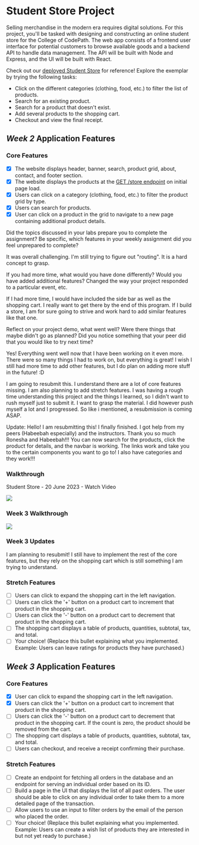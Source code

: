 # Student Store Project

Selling merchandise in the modern era requires digital solutions. For this project, you'll be tasked with designing and constructing an online student store for the College of CodePath. The web app consists of a frontend user interface for potential customers to browse available goods and a backend API to handle data management. The API will be built with Node and Express, and the UI will be built with React.

Check out our [deployed Student Store](https://codepath-student-store-demo.surge.sh/) for reference! Explore the exemplar by trying the following tasks:

- Click on the different categories (clothing, food, etc.) to filter the list of products.
- Search for an existing product.
- Search for a product that doesn't exist.
- Add several products to the shopping cart.
- Checkout and view the final receipt.

## *Week 2* Application Features

### Core Features

- [x] The website displays header, banner, search, product grid, about, contact, and footer section.
- [x] The website displays the products at the [GET /store endpoint](https://codepath-store-api.herokuapp.com/store) on initial page load.
- [x] Users can click on a category (clothing, food, etc.) to filter the product grid by type.
- [x] Users can search for products.
- [x] User can click on a product in the grid to navigate to a new page containing additional product details.

Did the topics discussed in your labs prepare you to complete the assignment? Be specific, which features in your weekly assignment did you feel unprepared to complete?

It was overall challenging. I'm still trying to figure out "routing". It is a hard concept to grasp. 

If you had more time, what would you have done differently? Would you have added additional features? Changed the way your project responded to a particular event, etc.

If I had more time, I would have included the side bar as well as the shopping cart. I really want to get there by the end of this program. If I build a store, I am for sure going to strive and work hard to add similar features like that one. 

Reflect on your project demo, what went well? Were there things that maybe didn't go as planned? Did you notice something that your peer did that you would like to try next time?

Yes! Everything went well now that I have been working on it even more. There were so many things I had to work on, but everything is great! I wish I still had more time to add other features, but I do plan on adding more stuff in the future! :D




I am going to resubmit this. I understand there are a lot of core features missing. I am also planning to add stretch features. I was having a rough time understanding this project and the things I learned, so I didn't want to rush myself just to submit it. I want to grasp the material.  I did however push myself a lot and I progressed. So like i mentioned, a resubmission is coming ASAP.

Update: Hello! I am resubmitting this! I finally finished. I got help from my peers (Habeebah especially) and the instructors. Thank you so much Ronesha and Habeebah!!! You can now search for the products, click the product for details, and the navbar is working. The links work and take you to the certain components you want to go to! I also have categories and they work!!!

### Walkthrough
Student Store - 20 June 2023 - Watch Video

<a href="https://www.loom.com/share/672a0c0f71f74d9ea5e1a11f7fe73aea">
    <img style="max-width:300px;" src="https://cdn.loom.com/sessions/thumbnails/672a0c0f71f74d9ea5e1a11f7fe73aea-with-play.gif">
  </a>

### Week 3 Walkthrough
<a href="https://www.loom.com/share/0ee43dc0a7a448858127d510f06c1ed2">
    <img style="max-width:300px;" src="https://cdn.loom.com/sessions/thumbnails/0ee43dc0a7a448858127d510f06c1ed2-with-play.gif">
</a>

### Week 3 Updates
I am planning to resubmit! I still have to implement the rest of the core features, but they rely on the shopping cart which is still something I am trying to understand.


### Stretch Features

- [ ] Users can click to expand the shopping cart in the left navigation.
- [ ] Users can click the '+' button on a product cart to increment that product in the shopping cart.
- [ ] Users can click the '-' button on a product cart to decrement that product in the shopping cart.
- [ ] The shopping cart displays a table of products, quantities, subtotal, tax, and total.
- [ ] Your choice! (Replace this bullet explaining what you implemented. Example: Users can leave ratings for products they have purchased.)

## *Week 3* Application Features

### Core Features

- [x] User can click to expand the shopping cart in the left navigation.
- [x] Users can click the '+' button on a product cart to increment that product in the shopping cart.
- [ ] Users can click the '-' button on a product cart to decrement that product in the shopping cart. If the count is zero, the product should be removed from the cart.
- [ ] The shopping cart displays a table of products, quantities, subtotal, tax, and total.
- [ ] Users can checkout, and receive a receipt confirming their purchase.

### Stretch Features

- [ ] Create an endpoint for fetching all orders in the database and an endpoint for serving an individual order based on its ID.
- [ ] Build a page in the UI that displays the list of all past orders. The user should be able to click on any individual order to take them to a more detailed page of the transaction.
- [ ] Allow users to use an input to filter orders by the email of the person who placed the order.
- [ ] Your choice! (Replace this bullet explaining what you implemented. Example: Users can create a wish list of products they are interested in but not yet ready to purchase.)
